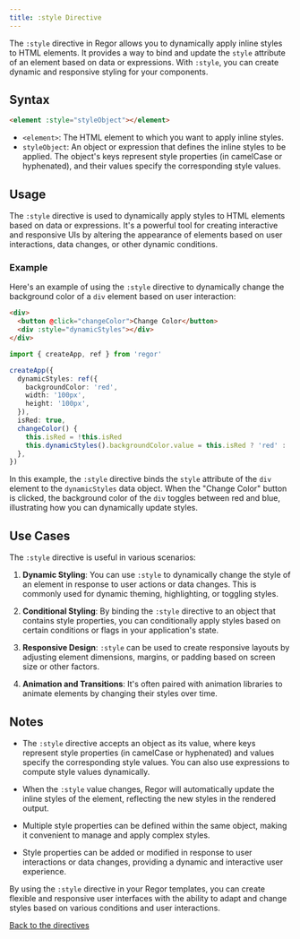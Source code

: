 ```yaml
---
title: :style Directive
---
```



The `:style` directive in Regor allows you to dynamically apply inline styles to HTML elements. It provides a way to bind and update the `style` attribute of an element based on data or expressions. With `:style`, you can create dynamic and responsive styling for your components.

## Syntax

```html
<element :style="styleObject"></element>
```

- `<element>`: The HTML element to which you want to apply inline styles.
- `styleObject`: An object or expression that defines the inline styles to be applied. The object's keys represent style properties (in camelCase or hyphenated), and their values specify the corresponding style values.

## Usage

The `:style` directive is used to dynamically apply styles to HTML elements based on data or expressions. It's a powerful tool for creating interactive and responsive UIs by altering the appearance of elements based on user interactions, data changes, or other dynamic conditions.

### Example

Here's an example of using the `:style` directive to dynamically change the background color of a `div` element based on user interaction:

```html
<div>
  <button @click="changeColor">Change Color</button>
  <div :style="dynamicStyles"></div>
</div>
```

```ts
import { createApp, ref } from 'regor'

createApp({
  dynamicStyles: ref({
    backgroundColor: 'red',
    width: '100px',
    height: '100px',
  }),
  isRed: true,
  changeColor() {
    this.isRed = !this.isRed
    this.dynamicStyles().backgroundColor.value = this.isRed ? 'red' : 'blue'
  },
})
```

In this example, the `:style` directive binds the `style` attribute of the `div` element to the `dynamicStyles` data object. When the "Change Color" button is clicked, the background color of the `div` toggles between red and blue, illustrating how you can dynamically update styles.

## Use Cases

The `:style` directive is useful in various scenarios:

1. **Dynamic Styling**: You can use `:style` to dynamically change the style of an element in response to user actions or data changes. This is commonly used for dynamic theming, highlighting, or toggling styles.

2. **Conditional Styling**: By binding the `:style` directive to an object that contains style properties, you can conditionally apply styles based on certain conditions or flags in your application's state.

3. **Responsive Design**: `:style` can be used to create responsive layouts by adjusting element dimensions, margins, or padding based on screen size or other factors.

4. **Animation and Transitions**: It's often paired with animation libraries to animate elements by changing their styles over time.

## Notes

- The `:style` directive accepts an object as its value, where keys represent style properties (in camelCase or hyphenated) and values specify the corresponding style values. You can also use expressions to compute style values dynamically.

- When the `:style` value changes, Regor will automatically update the inline styles of the element, reflecting the new styles in the rendered output.

- Multiple style properties can be defined within the same object, making it convenient to manage and apply complex styles.

- Style properties can be added or modified in response to user interactions or data changes, providing a dynamic and interactive user experience.

By using the `:style` directive in your Regor templates, you can create flexible and responsive user interfaces with the ability to adapt and change styles based on various conditions and user interactions.

[Back to the directives](directives.md)
